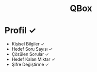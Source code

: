 # <html> <center> QBox <center/> <html/>

# Profil ✓ 
+ Kişisel Bilgiler ✓ 
+ Hedef Soru Sayısı ✓ 
+ Çözülen Sorular ✓ 
+ Hedef Kalan Miktar ✓ 
+ Şifre Değiştirme ✓ 
